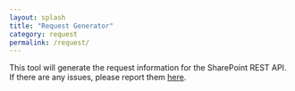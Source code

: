 ```yaml
---
layout: splash
title: "Request Generator"
category: request
permalink: /request/
---
```

<style>
    /* Display above the header/footer */
    .bs .dropdown-menu {
        z-index: 5000
    }
</style>
<div id="request-generator" class="my-3"></div>
<script type="text/javascript" src="/sprest-generator/dist/gd-sprest-generator.min.js"></script>

This tool will generate the request information for the SharePoint REST API. If there are any issues, please report them [here](https://github.com/gunjandatta/sprest/issues).